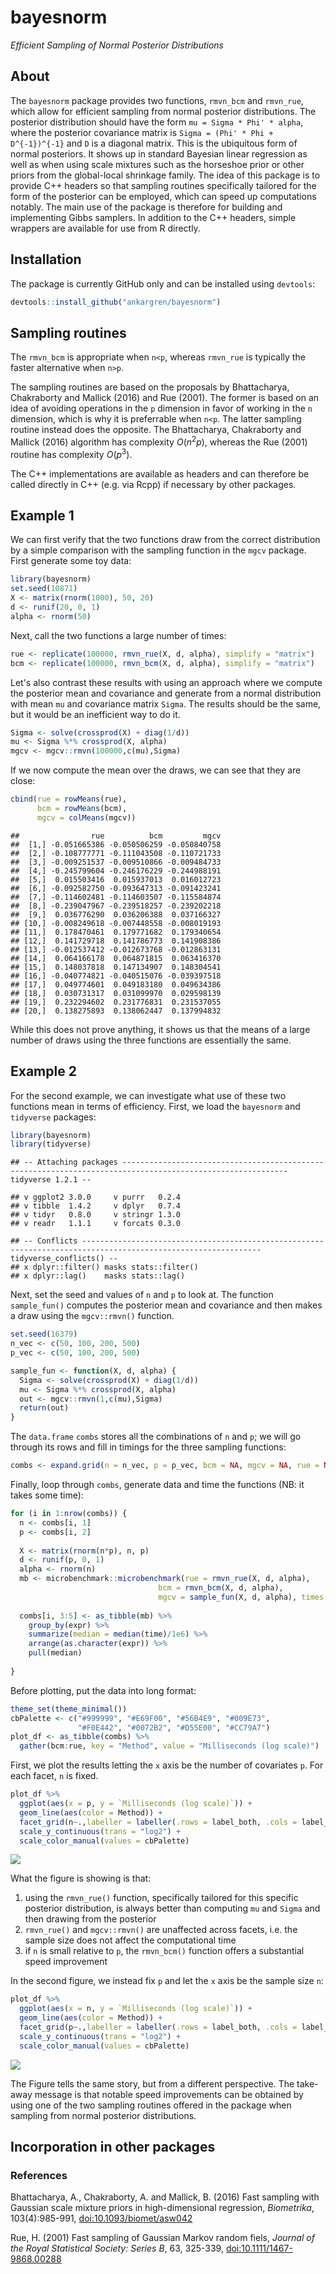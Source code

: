 
bayesnorm
=========

*Efficient Sampling of Normal Posterior Distributions*

About
-----

The `bayesnorm` package provides two functions, `rmvn_bcm` and `rmvn_rue`, which allow for efficient sampling from normal posterior distributions. The posterior distribution should have the form `mu = Sigma * Phi' * alpha`, where the posterior covariance matrix is `Sigma = (Phi' * Phi + D^{-1})^{-1}` and `D` is a diagonal matrix. This is the ubiquitous form of normal posteriors. It shows up in standard Bayesian linear regression as well as when using scale mixtures such as the horseshoe prior or other priors from the global-local shrinkage family. The idea of this package is to provide C++ headers so that sampling routines specifically tailored for the form of the posterior can be employed, which can speed up computations notably. The main use of the package is therefore for building and implementing Gibbs samplers. In addition to the C++ headers, simple wrappers are available for use from R directly.

Installation
------------

The package is currently GitHub only and can be installed using `devtools`:

``` r
devtools::install_github("ankargren/bayesnorm")
```

Sampling routines
-----------------

The `rmvn_bcm` is appropriate when `n<p`, whereas `rmvn_rue` is typically the faster alternative when `n>p`.

The sampling routines are based on the proposals by Bhattacharya, Chakraborty and Mallick (2016) and Rue (2001). The former is based on an idea of avoiding operations in the `p` dimension in favor of working in the `n` dimension, which is why it is preferrable when `n<p`. The latter sampling routine instead does the opposite. The Bhattacharya, Chakraborty and Mallick (2016) algorithm has complexity *O*(*n*<sup>2</sup>*p*), whereas the Rue (2001) routine has complexity *O*(*p*<sup>3</sup>).

The C++ implementations are available as headers and can therefore be called directly in C++ (e.g. via Rcpp) if necessary by other packages.

Example 1
---------

We can first verify that the two functions draw from the correct distribution by a simple comparison with the sampling function in the `mgcv` package. First generate some toy data:

``` r
library(bayesnorm)
set.seed(10871)
X <- matrix(rnorm(1000), 50, 20)
d <- runif(20, 0, 1)
alpha <- rnorm(50)
```

Next, call the two functions a large number of times:

``` r
rue <- replicate(100000, rmvn_rue(X, d, alpha), simplify = "matrix")
bcm <- replicate(100000, rmvn_bcm(X, d, alpha), simplify = "matrix")
```

Let's also contrast these results with using an approach where we compute the posterior mean and covariance and generate from a normal distribution with mean `mu` and covariance matrix `Sigma`. The results should be the same, but it would be an inefficient way to do it.

``` r
Sigma <- solve(crossprod(X) + diag(1/d))
mu <- Sigma %*% crossprod(X, alpha)
mgcv <- mgcv::rmvn(100000,c(mu),Sigma)
```

If we now compute the mean over the draws, we can see that they are close:

``` r
cbind(rue = rowMeans(rue),
      bcm = rowMeans(bcm),
      mgcv = colMeans(mgcv))
```

    ##                rue          bcm         mgcv
    ##  [1,] -0.051665386 -0.050506259 -0.050840758
    ##  [2,] -0.108777771 -0.111043508 -0.110721733
    ##  [3,] -0.009251537 -0.009510866 -0.009484733
    ##  [4,] -0.245799604 -0.246176229 -0.244988191
    ##  [5,]  0.015503416  0.015937013  0.016012723
    ##  [6,] -0.092582750 -0.093647313 -0.091423241
    ##  [7,] -0.114602481 -0.114603507 -0.115584874
    ##  [8,] -0.239047967 -0.239518257 -0.239202218
    ##  [9,]  0.036776290  0.036206388  0.037166327
    ## [10,] -0.008249618 -0.007448558 -0.008019193
    ## [11,]  0.178470461  0.179771682  0.179340654
    ## [12,]  0.141729718  0.141786773  0.141908386
    ## [13,] -0.012537412 -0.012673768 -0.012863131
    ## [14,]  0.064166178  0.064871815  0.063416370
    ## [15,]  0.148037818  0.147134907  0.148304541
    ## [16,] -0.040774821 -0.040515076 -0.039397518
    ## [17,]  0.049774601  0.049183180  0.049634386
    ## [18,]  0.030731317  0.031099970  0.029598139
    ## [19,]  0.232294602  0.231776831  0.231537055
    ## [20,]  0.138275893  0.138062447  0.137994832

While this does not prove anything, it shows us that the means of a large number of draws using the three functions are essentially the same.

Example 2
---------

For the second example, we can investigate what use of these two functions mean in terms of efficiency. First, we load the `bayesnorm` and `tidyverse` packages:

``` r
library(bayesnorm)
library(tidyverse)
```

    ## -- Attaching packages ----------------------------------------------------------------------------------------------------------- tidyverse 1.2.1 --

    ## v ggplot2 3.0.0     v purrr   0.2.4
    ## v tibble  1.4.2     v dplyr   0.7.4
    ## v tidyr   0.8.0     v stringr 1.3.0
    ## v readr   1.1.1     v forcats 0.3.0

    ## -- Conflicts -------------------------------------------------------------------------------------------------------------- tidyverse_conflicts() --
    ## x dplyr::filter() masks stats::filter()
    ## x dplyr::lag()    masks stats::lag()

Next, set the seed and values of `n` and `p` to look at. The function `sample_fun()` computes the posterior mean and covariance and then makes a draw using the `mgcv::rmvn()` function.

``` r
set.seed(16379)
n_vec <- c(50, 100, 200, 500)
p_vec <- c(50, 100, 200, 500)

sample_fun <- function(X, d, alpha) {
  Sigma <- solve(crossprod(X) + diag(1/d))
  mu <- Sigma %*% crossprod(X, alpha)
  out <- mgcv::rmvn(1,c(mu),Sigma)
  return(out)
}
```

The `data.frame` `combs` stores all the combinations of `n` and `p`; we will go through its rows and fill in timings for the three sampling functions:

``` r
combs <- expand.grid(n = n_vec, p = p_vec, bcm = NA, mgcv = NA, rue = NA)
```

Finally, loop through `combs`, generate data and time the functions (NB: it takes some time):

``` r
for (i in 1:nrow(combs)) {
  n <- combs[i, 1]
  p <- combs[i, 2]
  
  X <- matrix(rnorm(n*p), n, p)
  d <- runif(p, 0, 1)
  alpha <- rnorm(n)
  mb <- microbenchmark::microbenchmark(rue = rmvn_rue(X, d, alpha),
                                 bcm = rmvn_bcm(X, d, alpha),
                                 mgcv = sample_fun(X, d, alpha), times = 1000)
  
  combs[i, 3:5] <- as_tibble(mb) %>%
    group_by(expr) %>%
    summarize(median = median(time)/1e6) %>%
    arrange(as.character(expr)) %>% 
    pull(median)
  
}
```

Before plotting, put the data into long format:

``` r
theme_set(theme_minimal())
cbPalette <- c("#999999", "#E69F00", "#56B4E9", "#009E73", 
               "#F0E442", "#0072B2", "#D55E00", "#CC79A7")
plot_df <- as_tibble(combs) %>%
  gather(bcm:rue, key = "Method", value = "Milliseconds (log scale)")
```

First, we plot the results letting the `x` axis be the number of covariates `p`. For each facet, `n` is fixed.

``` r
plot_df %>%
  ggplot(aes(x = p, y = `Milliseconds (log scale)`)) +
  geom_line(aes(color = Method)) +
  facet_grid(n~.,labeller = labeller(.rows = label_both, .cols = label_both)) +
  scale_y_continuous(trans = "log2") +
  scale_color_manual(values = cbPalette)
```

![](README_files/figure-markdown_github/unnamed-chunk-11-1.png)

What the figure is showing is that:

1.  using the `rmvn_rue()` function, specifically tailored for this specific posterior distribution, is always better than computing `mu` and `Sigma` and then drawing from the posterior
2.  `rmvn_rue()` and `mgcv::rmvn()` are unaffected across facets, i.e. the sample size does not affect the computational time
3.  if `n` is small relative to `p`, the `rmvn_bcm()` function offers a substantial speed improvement

In the second figure, we instead fix `p` and let the `x` axis be the sample size `n`:

``` r
plot_df %>%
  ggplot(aes(x = n, y = `Milliseconds (log scale)`)) +
  geom_line(aes(color = Method)) +
  facet_grid(p~.,labeller = labeller(.rows = label_both, .cols = label_both)) +
  scale_y_continuous(trans = "log2") +
  scale_color_manual(values = cbPalette)
```

![](README_files/figure-markdown_github/unnamed-chunk-12-1.png)

The Figure tells the same story, but from a different perspective. The take-away message is that notable speed improvements can be obtained by using one of the two sampling routines offered in the package when sampling from normal posterior distributions.

Incorporation in other packages
-------------------------------

### References

Bhattacharya, A., Chakraborty, A. and Mallick, B. (2016) Fast sampling with Gaussian scale mixture priors in high-dimensional regression, *Biometrika*, 103(4):985-991, [doi:10.1093/biomet/asw042](https://doi.org/10.1093/biomet/asw042)

Rue, H. (2001) Fast sampling of Gaussian Markov random fiels, *Journal of the Royal Statistical Society: Series B*, 63, 325-339, [doi:10.1111/1467-9868.00288](https://doi.org/10.1111/1467-9868.00288)
